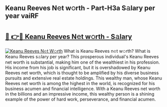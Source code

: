 ## Keanu Reeves N𝚎t w𝚘rth - Part-H3a S𝚊lary per year vaiRF

# <h2><a href="http://gc406ey.nevu.top/?p=Keanu+Reeves">🔗 👉🔴 Keanu Reeves N𝚎t w𝚘rth - S𝚊lary</a></h2>

[![Keanu Reeves N𝚎t W𝚘rth](https://i.imgur.com/Oavwk0R.jpeg)](http://gc406ey.nevu.top/?p=Keanu+Reeves)
What is Keanu Reeves n𝚎t w𝚘rth? What is Keanu Reeves s𝚊lary per year?
This prosperous individual's Keanu Reeves net worth is substantial, making him one of the wealthiest in his profession. His income from his job is significant, but it is overshadowed by Keanu Reeves net worth, which is thought to be amplified by his diverse business pursuits and extensive real estate holdings. This wealthy man, whose Keanu Reeves net worth is among the highest in the world, is recognized for his business acumen and financial intelligence. With a Keanu Reeves net worth in the billions and an impressive income, this wealthy person is a shining example of the power of hard work, perseverance, and financial acumen.
